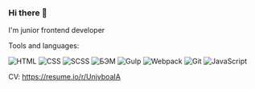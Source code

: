 ### Hi there 👋

I'm junior frontend developer

Tools and languages:

![HTML](https://img.shields.io/badge/-HTML-000000?style=plastic&logo=HTML5&logoColor=E44D26)
![CSS](https://img.shields.io/badge/-CSS-000000?style=plastic&logo=CSS3&logoColor=2062AF)
![SCSS](https://img.shields.io/badge/-SCSS-000000?style=plastic&logo=SASS&logoColor=CC6699)
![БЭМ](https://img.shields.io/badge/-БЭМ-000000?style=plastic&logo=БЭМ&logoColor=1282B9)
![Gulp](https://img.shields.io/badge/-Gulp-000000?style=plastic&logo=Gulp&logoColor=EB4A4B)
![Webpack](https://img.shields.io/badge/-Webpack-000000?style=plastic&logo=Webpack&logoColor=2377BF)
![Git](https://img.shields.io/badge/-Git-000000?style=plastic&logo=Git&logoColor=F05133)
![JavaScript](https://img.shields.io/badge/-JavaScript-000000?style=plastic&logo=JavaScript&logoColor=E9D54D)



CV: https://resume.io/r/UnjvboaIA


<!--
**vvaleri/vvaleri** is a ✨ _special_ ✨ repository because its `README.md` (this file) appears on your GitHub profile.

Here are some ideas to get you started:

- 🔭 I’m currently working on ...
- 🌱 I’m currently learning ...
- 👯 I’m looking to collaborate on ...
- 🤔 I’m looking for help with ...
- 💬 Ask me about ...
- 📫 How to reach me: ...
- 😄 Pronouns: ...
- ⚡ Fun fact: ...
-->


